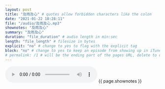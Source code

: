 ```yaml
---
layout: post
title: "及雨及心" # quotes allow forbidden characters like the colon
date: "2021-01-22 18:28:11"
file: "/audio/及雨及心.mp3"
shownotes: "及雨及心"
summary: "及雨及心"
duration: "file_duration" # audio length in min:sec
length: "file_length" # filesize in bytes
explicit: "no" # change to yes to flag with the explicit tag
block: "no" # change to yes to keep an episode from showing up in iTunes
# permalink: /1 # will be the ending part of the pages URL, delete to default to the title
---
```


<audio controls>
<source src="{{site.url}}{{site.baseurl}}{{ page.file }}" type="audio/x-mp3">
Your browser does not support the audio element.
</audio>
{{ page.shownotes }}
